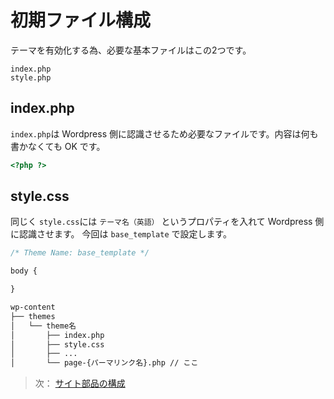 # 初期ファイル構成

テーマを有効化する為、必要な基本ファイルはこの2つです。

```
index.php
style.php
```

## index.php
`index.php`は Wordpress 側に認識させるため必要なファイルです。内容は何も書かなくても OK です。

```php
<?php ?>
```

## style.css
同じく `style.css`には `テーマ名（英語）` というプロパティを入れて Wordpress 側に認識させます。
今回は `base_template` で設定します。

```css
/* Theme Name: base_template */

body {

}

```

```bash
wp-content
├── themes
│   └── theme名
│       ├── index.php
│       ├── style.css
│       ├── ...
│       └── page-{パーマリンク名}.php // ここ
```

> 次： [サイト部品の構成](/docs/page-part.md)
